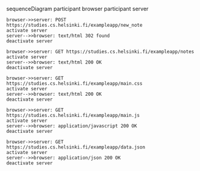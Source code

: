 sequenceDiagram
participant browser
participant server

    browser->>server: POST https://studies.cs.helsinki.fi/exampleapp/new_note
    activate server
    server-->>browser: text/html 302 found
    deactivate server

    browser->>server: GET https://studies.cs.helsinki.fi/exampleapp/notes
    activate server
    server-->>browser: text/html 200 OK
    deactivate server

    browser->>server: GET https://studies.cs.helsinki.fi/exampleapp/main.css
    activate server
    server-->>browser: text/html 200 OK
    deactivate server

    browser->>server: GET https://studies.cs.helsinki.fi/exampleapp/main.js
    activate server
    server-->>browser: application/javascript 200 OK
    deactivate server

    browser->>server: GET https://studies.cs.helsinki.fi/exampleapp/data.json
    activate server
    server-->>browser: application/json 200 OK
    deactivate server
